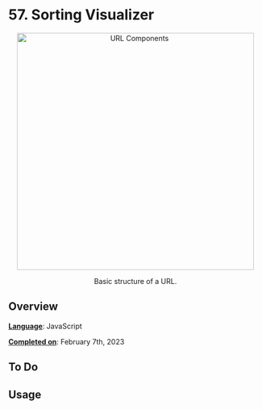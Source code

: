 # 57. Sorting Visualizer

<p align="center">
<img width="470" alt="URL Components" src="https://github.com/lyndskg/98-Projects-of-Code/blob/main/57.%20Sorting%20Visualizer/example.gif"> 
</p>

<p align="center">
    Basic structure of a URL. 
</p>

## Overview 

<ins>__Language__</ins>: JavaScript  

<ins>__Completed on__</ins>: February 7th, 2023



## To Do


## Usage
